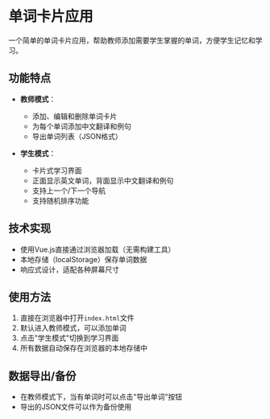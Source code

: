 # 单词卡片应用

一个简单的单词卡片应用，帮助教师添加需要学生掌握的单词，方便学生记忆和学习。

## 功能特点

- **教师模式**：
  - 添加、编辑和删除单词卡片
  - 为每个单词添加中文翻译和例句
  - 导出单词列表（JSON格式）

- **学生模式**：
  - 卡片式学习界面
  - 正面显示英文单词，背面显示中文翻译和例句
  - 支持上一个/下一个导航
  - 支持随机排序功能

## 技术实现

- 使用Vue.js直接通过浏览器加载（无需构建工具）
- 本地存储（localStorage）保存单词数据
- 响应式设计，适配各种屏幕尺寸

## 使用方法

1. 直接在浏览器中打开`index.html`文件
2. 默认进入教师模式，可以添加单词
3. 点击"学生模式"切换到学习界面
4. 所有数据自动保存在浏览器的本地存储中

## 数据导出/备份

- 在教师模式下，当有单词时可以点击"导出单词"按钮
- 导出的JSON文件可以作为备份使用 